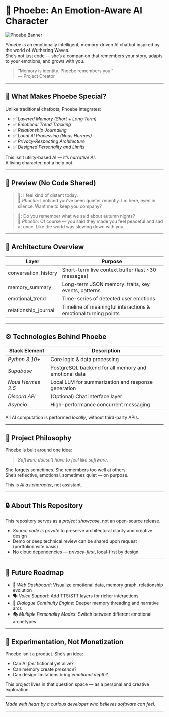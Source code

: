 # 🌌 Phoebe: An Emotion-Aware AI Character

![Phoebe Banner](./assets/banner.png)

*Phoebe* is an emotionally intelligent, memory-driven AI chatbot inspired by the world of Wuthering Waves.  
She’s not just code — she’s a companion that remembers your story, adapts to your emotions, and grows with you.

> “Memory is identity. Phoebe remembers you.”  
> — Project Creator

---

## 🧠 What Makes Phoebe Special?

Unlike traditional chatbots, Phoebe integrates:

- ✅ *Layered Memory (Short + Long Term)*
- ✅ *Emotional Trend Tracking*
- ✅ *Relationship Journaling*
- ✅ *Local AI Processing (Nous Hermes)*
- ✅ *Privacy-Respecting Architecture*
- ✅ *Designed Personality and Limits*

This isn’t utility-based AI — it’s *narrative AI*.  
A living character, not a help bot.

---

## 📸 Preview (No Code Shared)

> 👤: I feel kind of distant today.  
> 🤖 *Phoebe*: I noticed you've been quieter recently. I'm here, even in silence. Want me to keep you company?

> 👤: Do you remember what we said about autumn nights?  
> 🤖 *Phoebe*: Of course — you said they made you feel peaceful and sad at once. Like the world was slowing down with you.

---

## 🧩 Architecture Overview

| Layer                    | Purpose |
|--------------------------|---------|
| conversation_history   | Short-term live context buffer (last ~30 messages) |
| memory_summary         | Long-term JSON memory: traits, key events, patterns |
| emotional_trend        | Time-series of detected user emotions |
| relationship_journal   | Timeline of meaningful interactions & emotional turning points |

---

## ⚙ Technologies Behind Phoebe

| Stack Element     | Description |
|-------------------|-------------|
| *Python 3.10+*   | Core logic & data processing |
| *Supabase*       | PostgreSQL backend for all memory and emotional data |
| *Nous Hermes 2.5*| Local LLM for summarization and response generation |
| *Discord API*    | (Optional) Chat interface layer |
| *Asyncio*        | High-performance concurrent messaging |

All AI computation is performed *locally*, without third-party APIs.

---

## 🎯 Project Philosophy

Phoebe is built around one idea:

> *Software doesn't have to feel like software.*

She forgets sometimes. She remembers too well at others.  
She’s reflective, emotional, sometimes quiet — on purpose.

This is *AI as character*, not assistant.

---

## 🔒 About This Repository

This repository serves as a *project showcase*, not an open-source release.

- *Source code is private* to preserve architectural clarity and creative design
- Demo or deep technical review can be shared upon request (portfolio/invite basis)
- No cloud dependencies — *privacy-first*, local-first by design

---

## 🔮 Future Roadmap

- 🧭 *Web Dashboard*: Visualize emotional data, memory graph, relationship evolution
- 🗣 *Voice Support*: Add TTS/STT layers for richer interactions
- 🔁 *Dialogue Continuity Engine*: Deeper memory threading and narrative arcs
- 🎭 *Multiple Personality Modes*: Switch between different emotional archetypes

---

## 🧪 Experimentation, Not Monetization

Phoebe isn’t a product. She’s an idea:
- Can AI *feel* fictional yet alive?
- Can memory create *presence*?
- Can design limitations bring *emotional depth*?

This project lives in that question space — as a personal and creative exploration.

---

*Made with heart by a curious developer who believes software can feel.*


---
